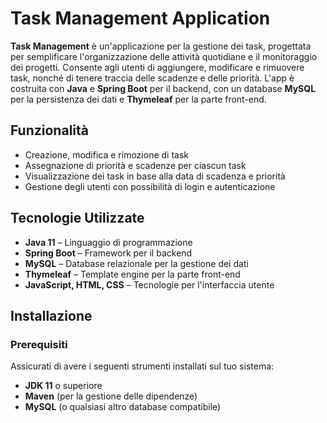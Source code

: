 # Task Management Application

**Task Management** è un'applicazione per la gestione dei task, progettata per semplificare l'organizzazione delle attività quotidiane e il monitoraggio dei progetti. Consente agli utenti di aggiungere, modificare e rimuovere task, nonché di tenere traccia delle scadenze e delle priorità. L'app è costruita con **Java** e **Spring Boot** per il backend, con un database **MySQL** per la persistenza dei dati e **Thymeleaf** per la parte front-end.

## Funzionalità
- Creazione, modifica e rimozione di task
- Assegnazione di priorità e scadenze per ciascun task
- Visualizzazione dei task in base alla data di scadenza e priorità
- Gestione degli utenti con possibilità di login e autenticazione

## Tecnologie Utilizzate
- **Java 11** – Linguaggio di programmazione
- **Spring Boot** – Framework per il backend
- **MySQL** – Database relazionale per la gestione dei dati
- **Thymeleaf** – Template engine per la parte front-end
- **JavaScript, HTML, CSS** – Tecnologie per l'interfaccia utente

## Installazione

### Prerequisiti
Assicurati di avere i seguenti strumenti installati sul tuo sistema:
- **JDK 11** o superiore
- **Maven** (per la gestione delle dipendenze)
- **MySQL** (o qualsiasi altro database compatibile)
